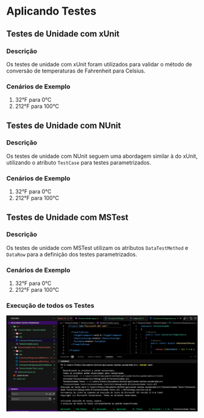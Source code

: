 # Aplicando Testes

## Testes de Unidade com xUnit
### Descrição
Os testes de unidade com xUnit foram utilizados para validar o método de conversão de temperaturas de Fahrenheit para Celsius.
### Cenários de Exemplo
1. 32°F para 0°C
2. 212°F para 100°C


## Testes de Unidade com NUnit
### Descrição
Os testes de unidade com NUnit seguem uma abordagem similar à do xUnit, utilizando o atributo `TestCase` para testes parametrizados.
### Cenários de Exemplo
1. 32°F para 0°C
2. 212°F para 100°C


## Testes de Unidade com MSTest
### Descrição
Os testes de unidade com MSTest utilizam os atributos `DataTestMethod` e `DataRow` para a definição dos testes parametrizados.
### Cenários de Exemplo
1. 32°F para 0°C
2. 212°F para 100°C
### Execução de todos os Testes
![Testes ](../asset/Testes.png)
